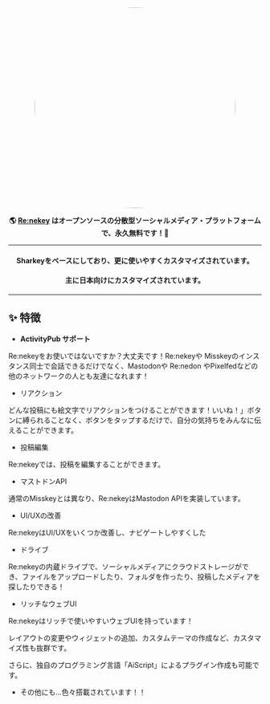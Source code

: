 <div  align="center">

<img src="" style="border-radius:50%" width="400"/>

</a>

  

**🌎 **[Re:nekey]()** はオープンソースの分散型ソーシャルメディア・プラットフォームで、永久無料です！🚀**

---
#### Sharkeyをベースにしており、更に使いやすくカスタマイズされています。
#### 主に日本向けにカスタマイズされています。
  
---
</div>

  

<div>

  

## ✨ 特徴

- **ActivityPub サポート**

Re:nekeyをお使いではないですか？大丈夫です！Re:nekeyや Misskeyのインスタンス同士で会話できるだけでなく、Mastodonや Re:nedon やPixelfedなどの他のネットワークの人とも友達になれます！

- リアクション

どんな投稿にも絵文字でリアクションをつけることができます！いいね！」ボタンに縛られることなく、ボタンをタップするだけで、自分の気持ちをみんなに伝えることができます。

- 投稿編集

Re:nekeyでは、投稿を編集することができます。

- マストドンAPI

通常のMisskeyとは異なり、Re:nekeyはMastodon APIを実装しています。

- UI/UXの改善

Re:nekeyはUI/UXをいくつか改善し、ナビゲートしやすくした

- ドライブ

Re:nekeyの内蔵ドライブで、ソーシャルメディアにクラウドストレージができ、ファイルをアップロードしたり、フォルダを作ったり、投稿したメディアを探したりできる！

- リッチなウェブUI

Re:nekeyはリッチで使いやすいウェブUIを持っています！

レイアウトの変更やウィジェットの追加、カスタムテーマの作成など、カスタマイズ性も抜群です。

さらに、独自のプログラミング言語「AiScript」によるプラグイン作成も可能です。

- その他にも...色々搭載されています！！

  

</div>

  

<div  style="clear: both;"></div>
